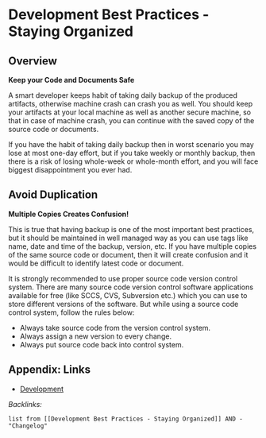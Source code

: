 # Development Best Practices - Staying Organized

## Overview

**Keep your Code and Documents Safe**

A smart developer keeps habit of taking daily backup of the produced artifacts, otherwise machine crash can crash you as well. You should keep your artifacts at your local machine as well as another secure machine, so that in case of machine crash, you can continue with the saved copy of the source code or documents.

If you have the habit of taking daily backup then in worst scenario you may lose at most one-day effort, but if you take weekly or monthly backup, then there is a risk of losing whole-week or whole-month effort, and you will face biggest disappointment you ever had.

## Avoid Duplication

**Multiple Copies Creates Confusion!**

This is true that having backup is one of the most important best practices, but it should be maintained in well managed way as you can use tags like name, date and time of the backup, version, etc. If you have multiple copies of the same source code or document, then it will create confusion and it would be difficult to identify latest code or document.

It is strongly recommended to use proper source code version control system. There are many source code version control software applications available for free (like SCCS, CVS, Subversion etc.) which you can use to store different versions of the software. But while using a source code control system, follow the rules below:

* Always take source code from the version control system.
* Always assign a new version to every change.
* Always put source code back into control system.

## Appendix: Links

* [Development](../2-Areas/MOCs/Development.md)

*Backlinks:*

````dataview
list from [[Development Best Practices - Staying Organized]] AND -"Changelog"
````
